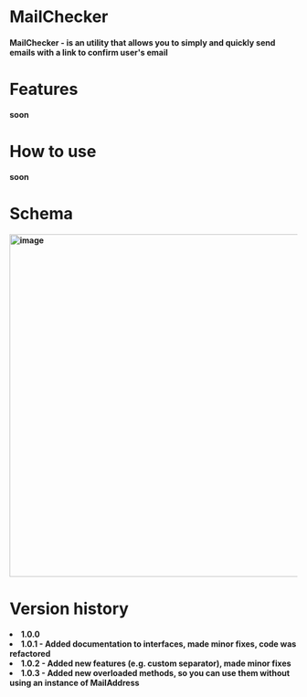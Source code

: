 <h1>MailChecker</h1>

  <h4><strong>MailChecker<strong> - is an utility that allows you to simply and quickly send emails with a link to confirm user's email</h4>

<h1>Features</h1>
soon

<h1>How to use</h1>
soon

<h1>Schema</h1>

<img width="600" alt="image" src="https://github.com/ulkiorra4th/MailChecker/assets/93437745/a7beeceb-e876-4d4a-b64e-ed8a22bab0b5">

<h1>Version history</h1>

  <list>
    <li>1.0.0</li>
    <li>1.0.1 - Added documentation to interfaces, made minor fixes, code was refactored</li>
    <li>1.0.2 - Added new features (e.g. custom separator), made minor fixes</li>
    <li>1.0.3 - Added new overloaded methods, so you can use them without using an instance of MailAddress</li>
  </list>

